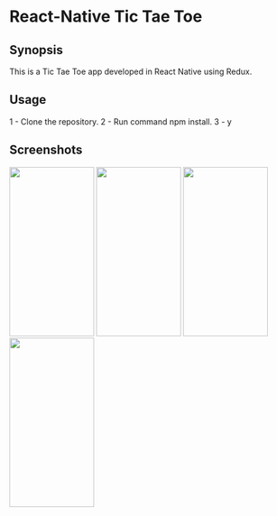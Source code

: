# React-Native Tic Tae Toe

## Synopsis

This is a Tic Tae Toe app developed in React Native using Redux.

## Usage
1 - Clone the repository.
2 - Run command npm install.
3 - y

## Screenshots

<img src="https://user-images.githubusercontent.com/15331222/59530252-856b3380-8eb9-11e9-94ab-053b4fc1005c.png" width="150" height="300" />

<img src="https://user-images.githubusercontent.com/15331222/59530253-856b3380-8eb9-11e9-8264-4aa422402c7f.png" width="150" height="300" />

<img src="https://user-images.githubusercontent.com/15331222/59530255-856b3380-8eb9-11e9-8ae3-2d8b0135f7d0.png" width="150" height="300" />

<img src="https://user-images.githubusercontent.com/15331222/59530256-856b3380-8eb9-11e9-8872-e62d440efaa8.png" width="150" height="300" />
